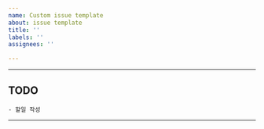 ```yaml
---
name: Custom issue template
about: issue template
title: ''
labels: ''
assignees: ''

---
```


---
## TODO
    - 할일 작성
---
